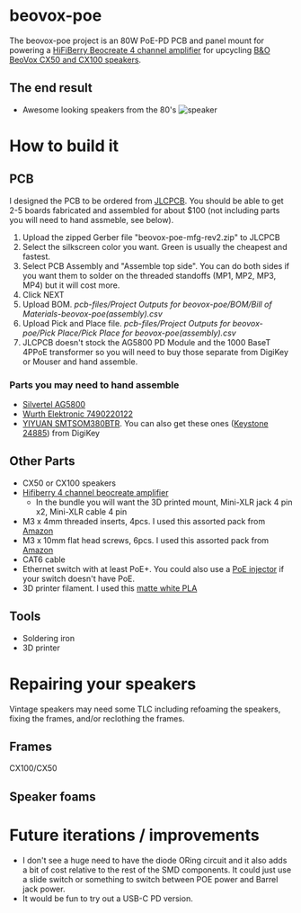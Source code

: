 # beovox-poe

The beovox-poe project is an 80W PoE-PD PCB and panel mount for powering a [HiFiBerry Beocreate 4 channel amplifier](https://www.hifiberry.com/shop/boards/beocreate-4-channel-amplifier/) for upcycling [B&O BeoVox CX50 and CX100 speakers](https://beoworld.org/prod_details.asp?pid=482).

## The end result
- Awesome looking speakers from the 80's 
![speaker]("https://github.com/hornej/beovox-poe/blob/main/images/IMG_4158.jpeg")

# How to build it
## PCB
I designed the PCB to be ordered from [JLCPCB](https://jlcpcb.com/). You should be able to get 2-5 boards fabricated and assembled for about $100 (not including parts you will need to hand assmeble, see below). 
1. Upload the zipped Gerber file "beovox-poe-mfg-rev2.zip" to JLCPCB
2. Select the silkscreen color you want. Green is usually the cheapest and fastest.
3. Select PCB Assembly and "Assemble top side". You can do both sides if you want them to solder on the threaded standoffs (MP1, MP2, MP3, MP4) but it will cost more. 
4. Click NEXT
5. Upload BOM. *pcb-files/Project Outputs for beovox-poe/BOM/Bill of Materials-beovox-poe(assembly).csv*
6. Upload Pick and Place file. *pcb-files/Project Outputs for beovox-poe/Pick Place/Pick Place for beovox-poe(assembly).csv*
7. JLCPCB doesn't stock the AG5800 PD Module and the 1000 BaseT 4PPoE transformer so you will need to buy those separate from DigiKey or Mouser and hand assemble. 
### Parts you may need to hand assemble
- [Silvertel AG5800](https://www.digikey.com/en/products/detail/silvertel/AG5800/21187212)
- [Wurth Elektronic 7490220122](https://www.digikey.com/en/products/detail/w%C3%BCrth-elektronik/7490220122/6236330?s=N4IgTCBcDaIOwBYCcAGMYUEZ0gLoF8g)
- [YIYUAN SMTSOM380BTR](https://www.lcsc.com/product-detail/SMD-round-nut_YIYUAN-SMTSOM380BTR_C5301772.html). You can also get these ones ([Keystone 24885](https://www.digikey.com/en/products/detail/keystone-electronics/24885/9921825)) from DigiKey 
## Other Parts
- CX50 or CX100 speakers
- [Hifiberry 4 channel beocreate amplifier](https://www.hifiberry.com/shop/bundles/beocreate-bundle/)
    - In the bundle you will want the 3D printed mount, Mini-XLR jack 4 pin x2, Mini-XLR cable 4 pin
- M3 x 4mm threaded inserts, 4pcs. I used this assorted pack from [Amazon](https://a.co/d/7iqzvGJ)
- M3 x 10mm flat head screws, 6pcs. I used this assorted pack from [Amazon](https://a.co/d/8P6GyeA)
- CAT6 cable
- Ethernet switch with at least PoE+. You could also use a [PoE injector](https://www.lcsc.com/product-detail/Ethernet-Modules_span-style-background-color-ff0-Winchen-span-WC-PSE90B01_C2848011.html) if your switch doesn't have PoE. 
- 3D printer filament. I used this [matte white PLA](https://a.co/d/eN3NyxM)
## Tools
- Soldering iron
- 3D printer

# Repairing your speakers
Vintage speakers may need some TLC including refoaming the speakers, fixing the frames, and/or reclothing the frames. 
## Frames
CX100/CX50
## Speaker foams

# Future iterations / improvements
- I don't see a huge need to have the diode ORing circuit and it also adds a bit of cost relative to the rest of the SMD components. It could just use a slide switch or something to switch between POE power and Barrel jack power. 
- It would be fun to try out a USB-C PD version. 